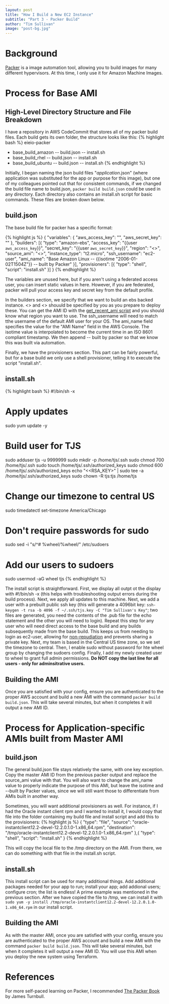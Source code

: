```yaml
---
layout: post
title: "How I Build a New EC2 Instance"
subtitle: "Part 3 - Packer Build"
author: "Tim Sullivan"
image: "post-bg.jpg"
---
```


# Background

[Packer](https://www.packer.io/) is a image automation tool, allowing you to build images for many different hypervisors. At this time, I only use it for Amazon Machine Images.

# Process for Base AMI

## High-Level Directory Structure and File Breakdown

I have a repository in AWS CodeCommit that stores all of my packer build files. Each build gets its own folder, the structure looks like this:
{% highlight bash %}
eieio-packer
- base_build_amazon
-- build.json
-- install.sh
- base_build_rhel
-- build.json
-- install.sh
- base_build_ubuntu
-- build.json
-- install.sh
{% endhighlight %}

Initially, I began naming the json build files "*application*.json" (where application was substituted for the app or purpose for this image), but one of my colleagues pointed out that for consistent commands, if we changed the build file name to build.json, `packer build build.json` could be used in any directory. Each directory also contains an install.sh script for basic commands. These files are broken down below.

## build.json

The base build file for packer has a specific format:

{% highlight js %}
{
  "variables": {
    "aws_access_key": "",
    "aws_secret_key": ""
  },
  "builders": [{
    "type": "amazon-ebs",
    "access_key": "{{user `aws_access_key`}}",
    "secret_key": "{{user `aws_secret_key`}}",
    "region": "<<REGION>>",
    "source_ami": "<<AMIID>>",
    "instance_type": "t2.micro",
    "ssh_username": "ec2-user",
    "ami_name": "Base Amazon Linux -- {{isotime \"2006-01-02T1504Z\"}}  -- built by Packer"
  }],
  "provisioners": [{
    "type": "shell",
    "script": "install.sh"
  }]
}
{% endhighlight %}

The variables are unused here, but if you aren't using a federated access user, you can insert static values in here. However, if you are federated, packer will pull your access key and secret key from the default profile.

In the builders section, we specify that we want to build an ebs backed instance. <<REGION>> and <<AMIID>> shouuld be specified by you as you prepare to deploy these. You can get the AMI ID with the [get_recent_ami script]() and you should know what region you want to use. The ssh_username will need to match tthe username of the default AMI user for your OS. The ami_name field specifies the value for the "AMI Name" field in the AWS Console. The isotime value is interpolated to become the current time in an ISO 8601 compliant timestamp. We then append -- built by packer so that we know this was built via automation.

Finally, we have the provisioners section. This part can be fairly powerful, but for a base build we only use a shell provisioner, telling it to execute the script "install.sh".

## install.sh

{% highlight bash %}
#!/bin/sh -x

# Apply updates
sudo yum update -y

# Build user for TJS
sudo adduser tjs -u 9999999
sudo mkdir -p /home/tjs/.ssh
sudo chmod 700 /home/tjs/.ssh
sudo touch /home/tjs/.ssh/authorized_keys
sudo chmod 600 /home/tjs/.ssh/authorized_keys
echo "<<RSA_KEY>" | sudo tee -a /home/tjs/.ssh/authorized_keys
sudo chown -R tjs:tjs /home/tjs

# Change our timezone to central US
sudo timedatectl set-timezone America/Chicago

# Don't require passwords for sudo
sudo sed -i "s/^# %wheel/%wheel/" /etc/sudoers

# Add our users to sudoers
sudo usermod -aG wheel tjs
{% endhighlight %}

The install script is straightforward. First, we display all outpt ot the display with #!/bin/sh -x (this helps with troubleshooting output errors during the build process). Next, we apply all updates to this machine. Next, we add a user with a prebuilt public ssh key (this will generate a 4096bit key: `ssh-keygen -t rsa -b 4096 -f ~/.ssh/tjs.key -C "Tim Sullivan's Key"`; two files are generated, you need the contents of the .pub file for the echo statement and the other you will need to login). Repeat this step for any user who will need direct access to the base build and any builds subsequently made from the base build. This keeps us from needing to login as ec2-user, allowing for [non-repudiation](https://en.wikipedia.org/wiki/Non-repudiation) and prevents sharing a private key. Next, my team is based in the Central US time zone, so we set the timezone to central. Then, I enable sudo without password for hte wheel group by changing the sudoers config. Finally, I add my newly created user to wheel to grant full admin permissions. **Do NOT copy the last line for all users - only for adminsitrative users.**

## Building the AMI

Once you are satisfied with your config, ensure you are authenticated to the proper AWS account and build a new AMI with the command `packer build build.json`. This will take several minutes, but when it completes it will output a new AMI ID.

# Process for Application-specific AMIs built from Master AMI

## build.json

The general build.json file stays relatively the same, with one key exception. Copy the master AMI ID from the previous packer output and replace the source_ami value with that. You will also want to change the ami_name value to properly indicate the purpose of this AMI, but leave the isotime and --built by Packer values, since we will still want those to differentiate from AMIs built in another way.

Sometimes, you will want additional provisioners as well. For instance, if I had the Oracle instant client rpm and I wanted to install it, I would copy that file into the folder containing my build file and install script and add this to the provisioners:
{% highlight js %}
{
    "type": "file",
    "source": "oracle-instantclient12.2-devel-12.2.0.1.0-1.x86_64.rpm",
    "destination": "/tmp/oracle-instantclient12.2-devel-12.2.0.1.0-1.x86_64.rpm"
},{
    "type": "shell",
    "script": "install.sh"
  }
{% endhighlight %}

This will copy the local file to the /tmp directory on the AMI. From there, we can do something with that file in the install.sh script.

## install.sh

This install script can be used for many additional things. Add additional packages needed for your app to run; install your app; add addional users; configure cron; the list is endless! A prime example was mentioned in the previous section. After we have copied the file to /tmp, we can install it with `sudo yum -y install /tmp/oracle-instantclient12.2-devel-12.2.0.1.0-1.x86_64.rpm` in our install script.

## Building the AMI

As with the master AMI, once you are satisfied with your config, ensure you are authenticated to the proper AWS account and build a new AMI with the command `packer build build.json`. This will take several minutes, but when it completes it will output a new AMI ID. You will use this AMI when you deploy the new system using Terraform.

# References

For more self-paced learning on Packer, I recommended [The Packer Book](https://packerbook.com/) by James Turnbull.
